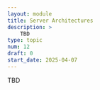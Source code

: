 ```yaml
---
layout: module
title: Server Architectures
description: > 
    TBD
type: topic
num: 12
draft: 0
start_date: 2025-04-07
---
```


TBD
